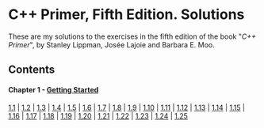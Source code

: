 # **C++ Primer**, Fifth Edition. Solutions

These are my solutions to the exercises in the fifth edition of the book "*C++ Primer*", by Stanley Lippman, Josée Lajoie and Barbara E. Moo.

## Contents

#### Chapter 1 - [Getting Started](chapter01)

[1.1](chapter01/1.01.cpp) | [1.2](chapter01/1.02.cpp) | [1.3](chapter01/1.03.cpp) | [1.4](chapter01/1.04.cpp) | [1.5](chapter01/1.05.cpp) | [1.6](chapter01/1.06.md) | [1.7](chapter01/1.07.cpp) | [1.8](chapter01/1.08.cpp) | [1.9](chapter01/1.09.cpp) | [1.10](chapter01/1.10.cpp) | [1.11](chapter01/1.11.cpp) | [1.12](chapter01/1.12.md) | [1.13](chapter01/1.13.cpp) | [1.14](chapter01/1.14.md) | [1.15](chapter01/1.15.cpp) | [1.16](chapter01/1.16.cpp) | [1.17](chapter01/1.17.md) | [1.18](chapter01/1.18.cpp) | [1.19](chapter01/1.19.cpp) | [1.20](chapter01/1.20.cpp) | [1.21](chapter01/1.21.cpp) | [1.22](chapter01/1.22.cpp) | [1.23](chapter01/1.23.cpp) | [1.24](chapter01/1.24.md) | [1.25](chapter01/1.25.md)
